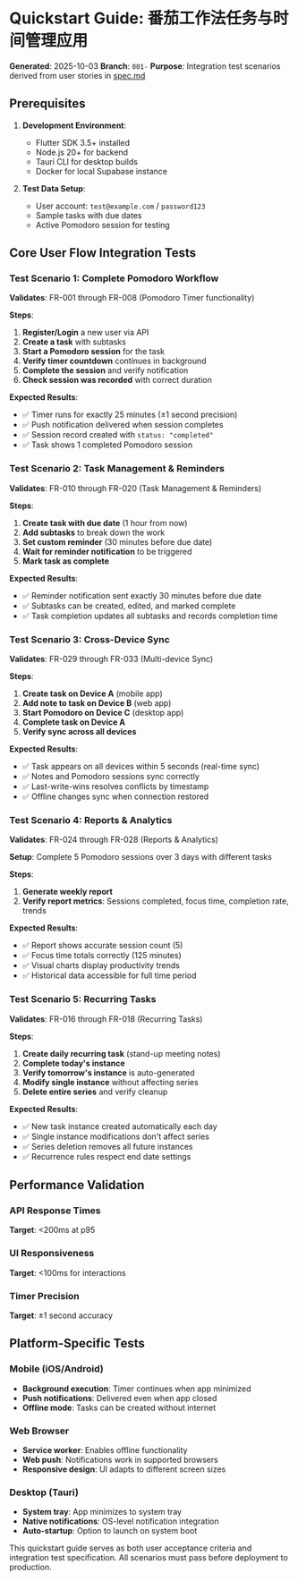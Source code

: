 # Quickstart Guide: 番茄工作法任务与时间管理应用

**Generated**: 2025-10-03
**Branch**: `001-`
**Purpose**: Integration test scenarios derived from user stories in [spec.md](./spec.md)

## Prerequisites

1. **Development Environment**:
   - Flutter SDK 3.5+ installed
   - Node.js 20+ for backend
   - Tauri CLI for desktop builds
   - Docker for local Supabase instance

2. **Test Data Setup**:
   - User account: `test@example.com` / `password123`
   - Sample tasks with due dates
   - Active Pomodoro session for testing

## Core User Flow Integration Tests

### Test Scenario 1: Complete Pomodoro Workflow
**Validates**: FR-001 through FR-008 (Pomodoro Timer functionality)

**Steps**:
1. **Register/Login** a new user via API
2. **Create a task** with subtasks
3. **Start a Pomodoro session** for the task
4. **Verify timer countdown** continues in background
5. **Complete the session** and verify notification
6. **Check session was recorded** with correct duration

**Expected Results**:
- ✅ Timer runs for exactly 25 minutes (±1 second precision)
- ✅ Push notification delivered when session completes
- ✅ Session record created with `status: "completed"`
- ✅ Task shows 1 completed Pomodoro session

### Test Scenario 2: Task Management & Reminders
**Validates**: FR-010 through FR-020 (Task Management & Reminders)

**Steps**:
1. **Create task with due date** (1 hour from now)
2. **Add subtasks** to break down the work
3. **Set custom reminder** (30 minutes before due date)
4. **Wait for reminder notification** to be triggered
5. **Mark task as complete**

**Expected Results**:
- ✅ Reminder notification sent exactly 30 minutes before due date
- ✅ Subtasks can be created, edited, and marked complete
- ✅ Task completion updates all subtasks and records completion time

### Test Scenario 3: Cross-Device Sync
**Validates**: FR-029 through FR-033 (Multi-device Sync)

**Steps**:
1. **Create task on Device A** (mobile app)
2. **Add note to task on Device B** (web app)
3. **Start Pomodoro on Device C** (desktop app)
4. **Complete task on Device A**
5. **Verify sync across all devices**

**Expected Results**:
- ✅ Task appears on all devices within 5 seconds (real-time sync)
- ✅ Notes and Pomodoro sessions sync correctly
- ✅ Last-write-wins resolves conflicts by timestamp
- ✅ Offline changes sync when connection restored

### Test Scenario 4: Reports & Analytics
**Validates**: FR-024 through FR-028 (Reports & Analytics)

**Setup**: Complete 5 Pomodoro sessions over 3 days with different tasks

**Steps**:
1. **Generate weekly report**
2. **Verify report metrics**: Sessions completed, focus time, completion rate, trends

**Expected Results**:
- ✅ Report shows accurate session count (5)
- ✅ Focus time totals correctly (125 minutes)
- ✅ Visual charts display productivity trends
- ✅ Historical data accessible for full time period

### Test Scenario 5: Recurring Tasks
**Validates**: FR-016 through FR-018 (Recurring Tasks)

**Steps**:
1. **Create daily recurring task** (stand-up meeting notes)
2. **Complete today's instance**
3. **Verify tomorrow's instance** is auto-generated
4. **Modify single instance** without affecting series
5. **Delete entire series** and verify cleanup

**Expected Results**:
- ✅ New task instance created automatically each day
- ✅ Single instance modifications don't affect series
- ✅ Series deletion removes all future instances
- ✅ Recurrence rules respect end date settings

## Performance Validation

### API Response Times
**Target**: <200ms at p95

### UI Responsiveness
**Target**: <100ms for interactions

### Timer Precision
**Target**: ±1 second accuracy

## Platform-Specific Tests

### Mobile (iOS/Android)
- **Background execution**: Timer continues when app minimized
- **Push notifications**: Delivered even when app closed
- **Offline mode**: Tasks can be created without internet

### Web Browser
- **Service worker**: Enables offline functionality
- **Web push**: Notifications work in supported browsers
- **Responsive design**: UI adapts to different screen sizes

### Desktop (Tauri)
- **System tray**: App minimizes to system tray
- **Native notifications**: OS-level notification integration
- **Auto-startup**: Option to launch on system boot

This quickstart guide serves as both user acceptance criteria and integration test specification. All scenarios must pass before deployment to production.